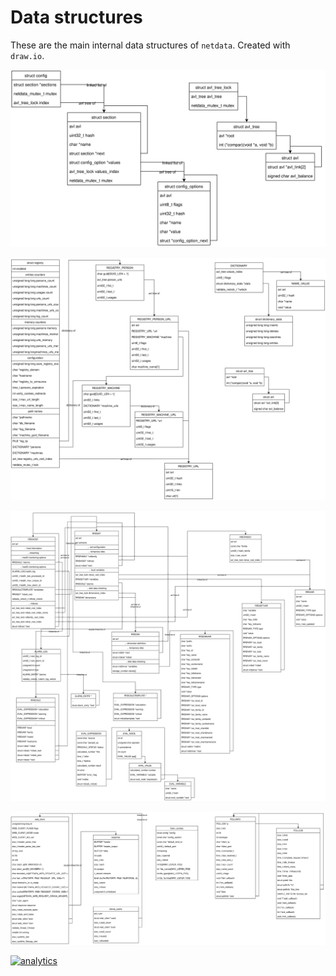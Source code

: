 # Data structures

These are the main internal data structures of `netdata`. Created with `draw.io`.

![Config](https://raw.githubusercontent.com/netdata/netdata/master/diagrams/data_structures/netdata_config.svg?sanitize=true)

![Registry](https://raw.githubusercontent.com/netdata/netdata/master/diagrams/data_structures/registry.svg?sanitize=true)

![RRD](https://raw.githubusercontent.com/netdata/netdata/master/diagrams/data_structures/rrd.svg?sanitize=true)

![Web](https://raw.githubusercontent.com/netdata/netdata/master/diagrams/data_structures/web.svg?sanitize=true)

[![analytics](https://www.google-analytics.com/collect?v=1&aip=1&t=pageview&_s=1&ds=github&dr=https%3A%2F%2Fgithub.com%2Fnetdata%2Fnetdata&dl=https%3A%2F%2Fmy-netdata.io%2Fgithub.%2Fdiagrams%2Fdata_structures%2FREADME&_u=MAC~&cid=5792dfd7-8dc4-476b-af31-da2fdb9f93d2&tid=UA-64295674-3)]()
